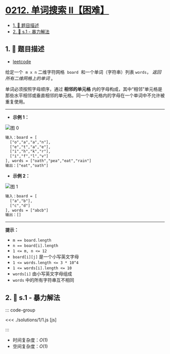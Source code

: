 # [0212. 单词搜索 II【困难】](https://github.com/tnotesjs/TNotes.leetcode/tree/main/notes/0212.%20%E5%8D%95%E8%AF%8D%E6%90%9C%E7%B4%A2%20II%E3%80%90%E5%9B%B0%E9%9A%BE%E3%80%91)

<!-- region:toc -->

- [1. 📝 题目描述](#1--题目描述)
- [2. 🎯 s.1 - 暴力解法](#2--s1---暴力解法)

<!-- endregion:toc -->

## 1. 📝 题目描述

- [leetcode](https://leetcode.cn/problems/word-search-ii/)

给定一个  `m x n` 二维字符网格  `board`  和一个单词（字符串）列表 `words`， *返回所有二维网格上的单词* 。

单词必须按照字母顺序，通过 **相邻的单元格** 内的字母构成，其中“相邻”单元格是那些水平相邻或垂直相邻的单元格。同一个单元格内的字母在一个单词中不允许被重复使用。

---

- **示例 1：**

![图 0](https://cdn.jsdelivr.net/gh/tnotesjs/imgs@main/2025-09-10-21-41-12.png)

```txt
输入：board = [
  ["o","a","a","n"],
  ["e","t","a","e"],
  ["i","h","k","r"],
  ["i","f","l","v"]
], words = ["oath","pea","eat","rain"]
输出：["eat","oath"]
```

- **示例 2：**

![图 1](https://cdn.jsdelivr.net/gh/tnotesjs/imgs@main/2025-09-10-21-41-17.png)

```txt
输入：board = [
  ["a","b"],
  ["c","d"]
], words = ["abcb"]
输出：[]
```

---

**提示：**

- `m == board.length`
- `n == board[i].length`
- `1 <= m, n <= 12`
- `board[i][j]` 是一个小写英文字母
- `1 <= words.length <= 3 * 10^4`
- `1 <= words[i].length <= 10`
- `words[i]` 由小写英文字母组成
- `words` 中的所有字符串互不相同

## 2. 🎯 s.1 - 暴力解法

::: code-group

<<< ./solutions/1/1.js [js]

:::

- 时间复杂度：$O(1)$
- 空间复杂度：$O(1)$
